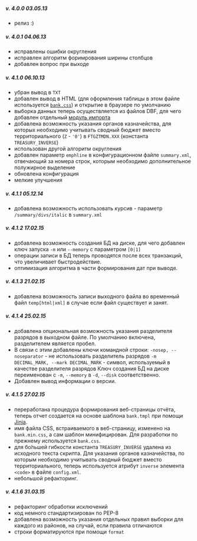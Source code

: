 ##### v. 4.0.0 03.05.13

* релиз :)

##### v. 4.0.1 04.06.13

* исправлены ошибки округления
* исправлен алгоритм форимрования ширины столбцов
* добавлен вопрос при выходе

##### v. 4.1.0 06.10.13

+ убран вывод в `TXT`
+ добавлен вывод в HTML (для оформления таблицы в этом файле используется [`bank.css`][bankcss]) и открытие в браузере по умолчанию
+ выборка данных теперь осуществляется из файлов DBF, для чего добавлен 
отдельный [модуль импорта][dbftr]
+ добавлена возможность указания органов казначейства, для которых необходимо учитывать сводный бюджет вместо территориального (`Z` - `'0'`) в `FTGZTMDN.XXX` (константа `TREASURY_INVERSE`)
+ использован другой алгоритм округления
+ добавлен параметр `emphline` в конфигурационном файле `summary.xml`, отвечающий за номера строк, которым необходимо дополнительное полужирное выделение
+ обновлена конфигурация
+ мелкие улучшения

##### v. 4.1.1 05.12.14

* добавлена возможность использовать курсив - параметр `/summary/divs/italic` в `summary.xml`

##### v. 4.1.2 17.02.15

* добавлена возможность создания БД на диске, для чего добавлен ключ 
  запуска `-m` или `--memory` с параметром  `[0|1]`
* операции записи в БД теперь проводятся после всех транзакций, что 
  увеличивает быстродействие. 
* оптимизация алгоритма в части формирования дат при выводе.

##### v. 4.1.3 21.02.15
* добавлена возможность записи выходного файла во временный файл `temp[html|xml]`  в случае если файл существует и занят.

##### v. 4.1.4 25.02.15
* добавлена опциональная возможность указания разделителя разрядов в выходном 
файле. По умолчанию включена, разделителем является пробел.
* В связи с этим добавлены ключи командной строки:
    `-nosep, --noseparator` - не использовать разделитель разрядов
    `-m DECIMAL_MARK, --mark DECIMAL_MARK` - символ, используемый в качестве разделителя разрядов
    Ключ создания БД на диске переименован с `-m`, `--memory` в  `-d`, `--disk` соответственно.
* Добавлен вывод информации о версии.

##### v. 4.1.5 27.02.15
* переработана процедура формирования веб-страницы отчёта, теперь отчет создается 
на основе шаблона `bank.tmpl` при помощи [Jinja][jinja].
* имя файла CSS, встраиваемого в веб-страницу, изменено на `bank.min.css`, а сам 
шаблон минифицирован. Для разработки по прежнему используется `bank.css`.
* для бо́льшей гибкости константа `TREASURY_INVERSE` удалена из исходного текста 
скрипта. Для указания органов казначейства, по которым  необходимо учитывать 
сводный бюджет вместо территориального, теперь используется атрибут `inverse` 
элемента `<code>` в файле `config.xml`.
* небольшой рефакторинг.

##### v. 4.1.6 31.03.15
* рефакторинг обработки исключений
* код немного стандартизирован по PEP-8
* добавлена возможность указания отдельных правил выборки для каждого из районов, на случай, если правила отличаются
* строки форматируются при помощи `format`

[dbftr]: https://github.com/ap-Codkelden/autoBnk/blob/master/utils.py
[bankcss]: https://github.com/ap-Codkelden/autoBnk/blob/master/config/bank.css
[jinja]: http://jinja.pocoo.org/
